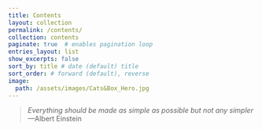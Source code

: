 ```yaml
---
title: Contents
layout: collection
permalink: /contents/
collection: contents
paginate: true  # enables pagination loop
entries_layout: list
show_excerpts: false
sort_by: title # date (default) title
sort_order: # forward (default), reverse
image: 
  path: /assets/images/Cats&Box_Hero.jpg
---
```


> *Everything should be made as simple as possible but not any simpler*
> &#x2014;Albert Einstein    

<br />
<br />


    
      
	  

